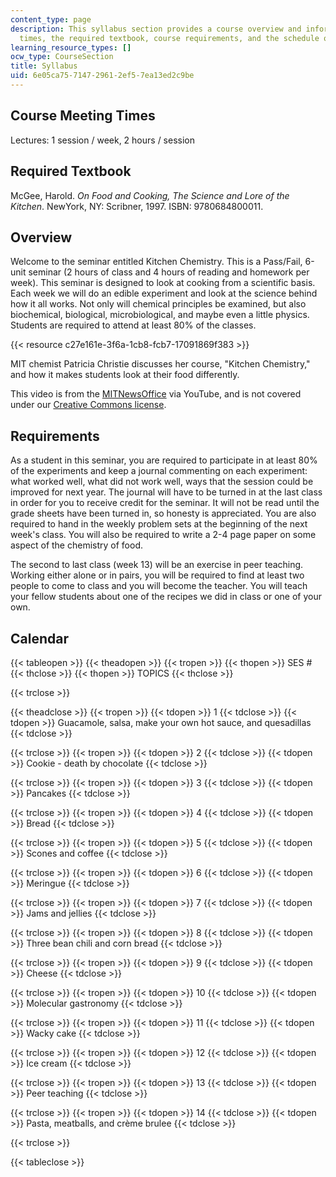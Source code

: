 ```yaml
---
content_type: page
description: This syllabus section provides a course overview and information on meeting
  times, the required textbook, course requirements, and the schedule of lecture topics.
learning_resource_types: []
ocw_type: CourseSection
title: Syllabus
uid: 6e05ca75-7147-2961-2ef5-7ea13ed2c9be
---
```


Course Meeting Times
--------------------

Lectures: 1 session / week, 2 hours / session

Required Textbook
-----------------

McGee, Harold. _On Food and Cooking, The Science and Lore of the Kitchen_. NewYork, NY: Scribner, 1997. ISBN: 9780684800011.

Overview
--------

Welcome to the seminar entitled Kitchen Chemistry. This is a Pass/Fail, 6-unit seminar (2 hours of class and 4 hours of reading and homework per week). This seminar is designed to look at cooking from a scientific basis. Each week we will do an edible experiment and look at the science behind how it all works. Not only will chemical principles be examined, but also biochemical, biological, microbiological, and maybe even a little physics. Students are required to attend at least 80% of the classes.

{{< resource c27e161e-3f6a-1cb8-fcb7-17091869f383 >}}

MIT chemist Patricia Christie discusses her course, "Kitchen Chemistry," and how it makes students look at their food differently.

This video is from the [MITNewsOffice](http://www.youtube.com/profile?user=MITNewsOffice) via YouTube, and is not covered under our [Creative Commons license](/terms/#cc).

Requirements
------------

As a student in this seminar, you are required to participate in at least 80% of the experiments and keep a journal commenting on each experiment: what worked well, what did not work well, ways that the session could be improved for next year. The journal will have to be turned in at the last class in order for you to receive credit for the seminar. It will not be read until the grade sheets have been turned in, so honesty is appreciated. You are also required to hand in the weekly problem sets at the beginning of the next week's class. You will also be required to write a 2-4 page paper on some aspect of the chemistry of food.

The second to last class (week 13) will be an exercise in peer teaching. Working either alone or in pairs, you will be required to find at least two people to come to class and you will become the teacher. You will teach your fellow students about one of the recipes we did in class or one of your own.

Calendar
--------

{{< tableopen >}}
{{< theadopen >}}
{{< tropen >}}
{{< thopen >}}
SES #
{{< thclose >}}
{{< thopen >}}
TOPICS
{{< thclose >}}

{{< trclose >}}

{{< theadclose >}}
{{< tropen >}}
{{< tdopen >}}
1
{{< tdclose >}}
{{< tdopen >}}
Guacamole, salsa, make your own hot sauce, and quesadillas
{{< tdclose >}}

{{< trclose >}}
{{< tropen >}}
{{< tdopen >}}
2
{{< tdclose >}}
{{< tdopen >}}
Cookie - death by chocolate
{{< tdclose >}}

{{< trclose >}}
{{< tropen >}}
{{< tdopen >}}
3
{{< tdclose >}}
{{< tdopen >}}
Pancakes
{{< tdclose >}}

{{< trclose >}}
{{< tropen >}}
{{< tdopen >}}
4
{{< tdclose >}}
{{< tdopen >}}
Bread
{{< tdclose >}}

{{< trclose >}}
{{< tropen >}}
{{< tdopen >}}
5
{{< tdclose >}}
{{< tdopen >}}
Scones and coffee
{{< tdclose >}}

{{< trclose >}}
{{< tropen >}}
{{< tdopen >}}
6
{{< tdclose >}}
{{< tdopen >}}
Meringue
{{< tdclose >}}

{{< trclose >}}
{{< tropen >}}
{{< tdopen >}}
7
{{< tdclose >}}
{{< tdopen >}}
Jams and jellies
{{< tdclose >}}

{{< trclose >}}
{{< tropen >}}
{{< tdopen >}}
8
{{< tdclose >}}
{{< tdopen >}}
Three bean chili and corn bread
{{< tdclose >}}

{{< trclose >}}
{{< tropen >}}
{{< tdopen >}}
9
{{< tdclose >}}
{{< tdopen >}}
Cheese
{{< tdclose >}}

{{< trclose >}}
{{< tropen >}}
{{< tdopen >}}
10
{{< tdclose >}}
{{< tdopen >}}
Molecular gastronomy
{{< tdclose >}}

{{< trclose >}}
{{< tropen >}}
{{< tdopen >}}
11
{{< tdclose >}}
{{< tdopen >}}
Wacky cake
{{< tdclose >}}

{{< trclose >}}
{{< tropen >}}
{{< tdopen >}}
12
{{< tdclose >}}
{{< tdopen >}}
Ice cream
{{< tdclose >}}

{{< trclose >}}
{{< tropen >}}
{{< tdopen >}}
13
{{< tdclose >}}
{{< tdopen >}}
Peer teaching
{{< tdclose >}}

{{< trclose >}}
{{< tropen >}}
{{< tdopen >}}
14
{{< tdclose >}}
{{< tdopen >}}
Pasta, meatballs, and crème brulee
{{< tdclose >}}

{{< trclose >}}

{{< tableclose >}}